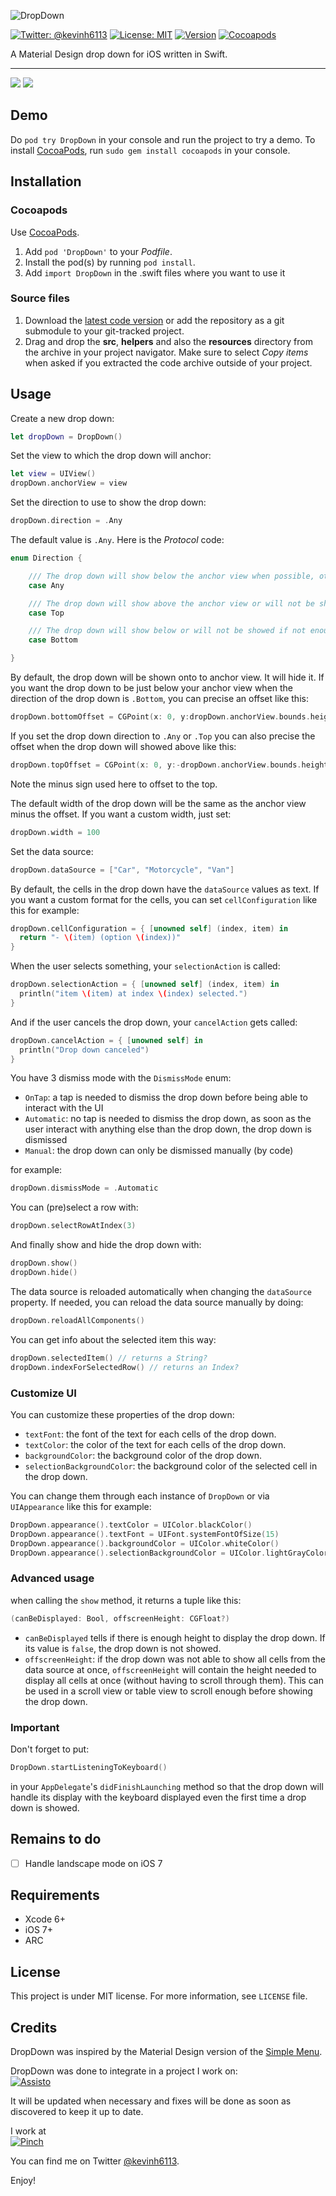 ![DropDown](Screenshots/logo.png)

[![Twitter: @kevinh6113](http://img.shields.io/badge/contact-%40kevinh6113-70a1fb.svg?style=flat)](https://twitter.com/kevinh6113)
[![License: MIT](http://img.shields.io/badge/license-MIT-70a1fb.svg?style=flat)](https://github.com/kevin-hirsch/KVNProgress/blob/master/README.md)
[![Version](http://img.shields.io/badge/version-0.1.4-green.svg?style=flat)](https://github.com/kevin-hirsch/DropDown)
[![Cocoapods](http://img.shields.io/badge/Cocoapods-available-green.svg?style=flat)](http://cocoadocs.org/docsets/DropDown/)

A Material Design drop down for iOS written in Swift.
***

[![](Screenshots/1.png)](Screenshots/1.png)
[![](Screenshots/2.png)](Screenshots/2.png)

## Demo

Do `pod try DropDown` in your console and run the project to try a demo.
To install [CocoaPods](http://www.cocoapods.org), run `sudo gem install cocoapods` in your console.

## Installation

### Cocoapods

Use [CocoaPods](http://www.cocoapods.org).

1. Add `pod 'DropDown'` to your *Podfile*.
2. Install the pod(s) by running `pod install`.
3. Add `import DropDown` in the .swift files where you want to use it

### Source files

1. Download the [latest code version](http://github.com/kevin-hirsch/DropDown/archive/master.zip) or add the repository as a git submodule to your git-tracked project.
2. Drag and drop the **src**, **helpers** and also the **resources** directory from the archive in your project navigator. Make sure to select *Copy items* when asked if you extracted the code archive outside of your project.

## Usage

Create a new drop down:

```swift
let dropDown = DropDown()
```

Set the view to which the drop down will anchor:

```swift
let view = UIView()
dropDown.anchorView = view
```

Set the direction to use to show the drop down:

```swift
dropDown.direction = .Any
```

The default value is `.Any`. Here is the *Protocol* code:

```swift
enum Direction {

	/// The drop down will show below the anchor view when possible, otherwise above if there is more place than below.
	case Any

	/// The drop down will show above the anchor view or will not be showed if not enough space.
	case Top

	/// The drop down will show below or will not be showed if not enough space.
	case Bottom

}
```

By default, the drop down will be shown onto to anchor view. It will hide it. If you want the drop down to be just below your anchor view when the direction of the drop down is `.Bottom`, you can precise an offset like this:

```swift
dropDown.bottomOffset = CGPoint(x: 0, y:dropDown.anchorView.bounds.height) // top of drop down will be at bottom of anchorView
```

If you set the drop down direction to `.Any` or `.Top` you can also precise the offset when the drop down will showed above like this:

```swift
dropDown.topOffset = CGPoint(x: 0, y:-dropDown.anchorView.bounds.height) // bottom of drop down will be at top of anchorView
```

Note the minus sign used here to offset to the top.

The default width of the drop down will be the same as the anchor view minus the offset. If you want a custom width, just set:

```swift
dropDown.width = 100
```

Set the data source:

```swift
dropDown.dataSource = ["Car", "Motorcycle", "Van"]
```

By default, the cells in the drop down have the `dataSource` values as text.
If you want a custom format for the cells, you can set `cellConfiguration` like this for example:

```swift
dropDown.cellConfiguration = { [unowned self] (index, item) in
  return "- \(item) (option \(index))"
}
```

When the user selects something, your `selectionAction` is called:

```swift
dropDown.selectionAction = { [unowned self] (index, item) in
  println("item \(item) at index \(index) selected.")
}
```

And if the user cancels the drop down, your `cancelAction` gets called:

```swift
dropDown.cancelAction = { [unowned self] in
  println("Drop down canceled")
}
```

You have 3 dismiss mode with the `DismissMode` enum:

- `OnTap`: a tap is needed to dismiss the drop down before being able to interact with the UI
- `Automatic`: no tap is needed to dismiss the drop down, as soon as the user interact with anything else than the drop down, the drop down is dismissed
- `Manual`: the drop down can only be dismissed manually (by code)

for example:

```swift
dropDown.dismissMode = .Automatic
```

You can (pre)select a row with:

```swift
dropDown.selectRowAtIndex(3)
```

And finally show and hide the drop down with:

```swift
dropDown.show()
dropDown.hide()
```

The data source is reloaded automatically when changing the `dataSource` property. If needed, you can reload the data source manually by doing:

```swift
dropDown.reloadAllComponents()
```

You can get info about the selected item this way:

```swift
dropDown.selectedItem() // returns a String?
dropDown.indexForSelectedRow() // returns an Index?
```

### Customize UI

You can customize these properties of the drop down:

- `textFont`: the font of the text for each cells of the drop down.
- `textColor`: the color of the text for each cells of the drop down.
- `backgroundColor`: the background color of the drop down.
- `selectionBackgroundColor`: the background color of the selected cell in the drop down.

You can change them through each instance of `DropDown` or via `UIAppearance` like this for example:

```swift
DropDown.appearance().textColor = UIColor.blackColor()
DropDown.appearance().textFont = UIFont.systemFontOfSize(15)
DropDown.appearance().backgroundColor = UIColor.whiteColor()
DropDown.appearance().selectionBackgroundColor = UIColor.lightGrayColor()
```

### Advanced usage

when calling the `show` method, it returns a tuple like this:

```swift
(canBeDisplayed: Bool, offscreenHeight: CGFloat?)
```

- `canBeDisplayed` tells if there is enough height to display the drop down. If its value is `false`, the drop down is not showed.
- `offscreenHeight`: if the drop down was not able to show all cells from the data source at once, `offscreenHeight` will contain the height needed to display all cells at once (without having to scroll through them). This can be used in a scroll view or table view to scroll enough before showing the drop down.

### Important

Don't forget to put:

```swift
DropDown.startListeningToKeyboard()
```

in your `AppDelegate`'s `didFinishLaunching` method so that the drop down will handle its display with the keyboard displayed even the first time a drop down is showed.

## Remains to do

- [ ] Handle landscape mode on iOS 7

## Requirements

* Xcode 6+
* iOS 7+
* ARC

## License

This project is under MIT license. For more information, see `LICENSE` file.

## Credits

DropDown was inspired by the Material Design version of the [Simple Menu](http://www.google.com/design/spec/components/menus.html#menus-simple-menus).

DropDown was done to integrate in a project I work on:<br/>
[![Assisto](https://assis.to/images/logouser_dark.png)](https://assis.to)

It will be updated when necessary and fixes will be done as soon as discovered to keep it up to date.

I work at<br/>
[![Pinch](http://pinchproject.com/img/pinch-logo.png)](http://pinch.eu)

You can find me on Twitter [@kevinh6113](https://twitter.com/kevinh6113).

Enjoy!
